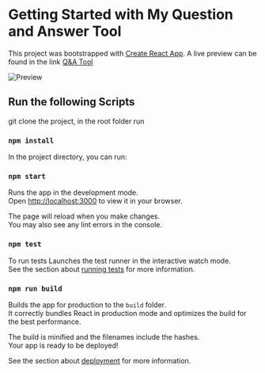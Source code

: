 # Getting Started with My Question and Answer Tool

This project was bootstrapped with [Create React App](https://github.com/facebook/create-react-app).
A live preview can be found in the link [Q&A Tool](https://boring-feynman-4a5255.netlify.app)

![Preview](assets/screen.png)



## Run the following Scripts

git clone the project, 
in the root folder run
### `npm install`

In the project directory, you can run:

### `npm start`

Runs the app in the development mode.\
Open [http://localhost:3000](http://localhost:3000) to view it in your browser.

The page will reload when you make changes.\
You may also see any lint errors in the console.

### `npm test`

To run tests
Launches the test runner in the interactive watch mode.\
See the section about [running tests](https://facebook.github.io/create-react-app/docs/running-tests) for more information.

### `npm run build`

Builds the app for production to the `build` folder.\
It correctly bundles React in production mode and optimizes the build for the best performance.

The build is minified and the filenames include the hashes.\
Your app is ready to be deployed!

See the section about [deployment](https://facebook.github.io/create-react-app/docs/deployment) for more information.

